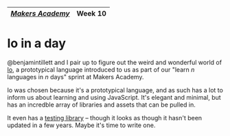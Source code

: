 | [*Makers Academy*](http://www.makersacademy.com) | Week 10 |
| ------------------------------------------------ | ------- |

# Io in a day

@benjamintillett and I pair up to figure out the weird and wonderful world of [Io](http://iolanguage.org), a prototypical language introduced to us as part of our "learn *n* languages in *n* days" sprint at Makers Academy.

Io was chosen because it's a prototypical language, and as such has a lot to inform us about learning and using JavaScript. It's elegant and minimal, but has an incredble array of libraries and assets that can be pulled in.

It even has a [testing library](github.com/quag/iospec2) – though it looks as though it hasn't been updated in a few years. Maybe it's time to write one.

